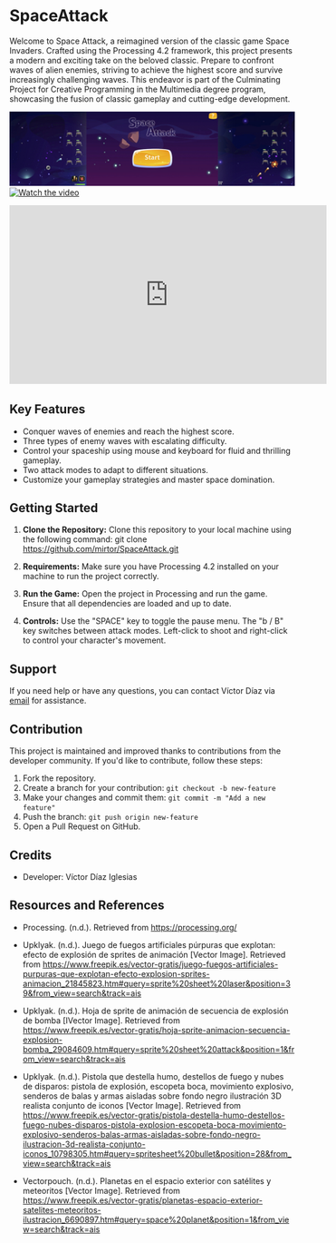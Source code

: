 # SpaceAttack
Welcome to Space Attack, a reimagined version of the classic game Space Invaders. Crafted using the Processing 4.2 framework, this project presents a modern and exciting take on the beloved classic. Prepare to confront waves of alien enemies, striving to achieve the highest score and survive increasingly challenging waves. This endeavor is part of the Culminating Project for Creative Programming in the Multimedia degree program, showcasing the fusion of classic gameplay and cutting-edge development.

![SpaceAttack screenshot](SpaceAttack.jpg)
[![Watch the video](https://www.youtube.com/s/desktop/55882dc1/img/favicon_144x144.png)](https://youtu.be/zjG6bR8pOb0)

<p align="center">
  <iframe width="560" height="315" src="https://www.youtube.com/embed/7cvnI1RZilE?si=jNzlzn27IBETXI8J" title="YouTube video player" frameborder="0" allow="accelerometer; autoplay; clipboard-write; encrypted-media; gyroscope; picture-in-picture; web-share" allowfullscreen></iframe>
</p>




## Key Features

- Conquer waves of enemies and reach the highest score.
- Three types of enemy waves with escalating difficulty.
- Control your spaceship using mouse and keyboard for fluid and thrilling gameplay.
- Two attack modes to adapt to different situations.
- Customize your gameplay strategies and master space domination.

## Getting Started

1. **Clone the Repository:** Clone this repository to your local machine using the following command:
  git clone https://github.com/mirtor/SpaceAttack.git


2. **Requirements:** Make sure you have Processing 4.2 installed on your machine to run the project correctly.

3. **Run the Game:** Open the project in Processing and run the game. Ensure that all dependencies are loaded and up to date.

4. **Controls:** Use the "SPACE" key to toggle the pause menu. The "b / B" key switches between attack modes. Left-click to shoot and right-click to control your character's movement.

## Support

If you need help or have any questions, you can contact Víctor Díaz via [email](mailto:victor.diaz.iglesias@gmail.com) for assistance.

## Contribution

This project is maintained and improved thanks to contributions from the developer community. If you'd like to contribute, follow these steps:

1. Fork the repository.
2. Create a branch for your contribution: `git checkout -b new-feature`
3. Make your changes and commit them: `git commit -m "Add a new feature"`
4. Push the branch: `git push origin new-feature`
5. Open a Pull Request on GitHub.

## Credits

- Developer: Víctor Díaz Iglesias

## Resources and References

- Processing. (n.d.). Retrieved from https://processing.org/
  
- Upklyak. (n.d.). Juego de fuegos artificiales púrpuras que explotan: efecto de explosión de sprites de animación [Vector Image]. Retrieved from https://www.freepik.es/vector-gratis/juego-fuegos-artificiales-purpuras-que-explotan-efecto-explosion-sprites-animacion_21845823.htm#query=sprite%20sheet%20laser&position=39&from_view=search&track=ais
  
- Upklyak. (n.d.). Hoja de sprite de animación de secuencia de explosión de bomba [IVector Image]. Retrieved from https://www.freepik.es/vector-gratis/hoja-sprite-animacion-secuencia-explosion-bomba_29084609.htm#query=sprite%20sheet%20attack&position=1&from_view=search&track=ais

- Upklyak. (n.d.). Pistola que destella humo, destellos de fuego y nubes de disparos: pistola de explosión, escopeta boca, movimiento explosivo, senderos de balas y armas aisladas sobre fondo negro ilustración 3D realista conjunto de iconos [Vector Image]. Retrieved from https://www.freepik.es/vector-gratis/pistola-destella-humo-destellos-fuego-nubes-disparos-pistola-explosion-escopeta-boca-movimiento-explosivo-senderos-balas-armas-aisladas-sobre-fondo-negro-ilustracion-3d-realista-conjunto-iconos_10798305.htm#query=spritesheet%20bullet&position=28&from_view=search&track=ais

- Vectorpouch. (n.d.). Planetas en el espacio exterior con satélites y meteoritos [Vector Image]. Retrieved from https://www.freepik.es/vector-gratis/planetas-espacio-exterior-satelites-meteoritos-ilustracion_6690897.htm#query=space%20planet&position=1&from_view=search&track=ais

